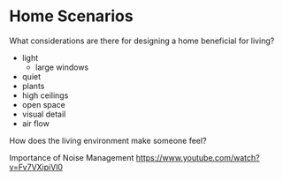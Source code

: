 # Home Scenarios

What considerations are there for designing a home beneficial for living?

- light
    - large windows
- quiet
- plants
- high ceilings
- open space
- visual detail
- air flow

How does the living environment make someone feel?


Importance of Noise Management
https://www.youtube.com/watch?v=Fv7VXipiVl0